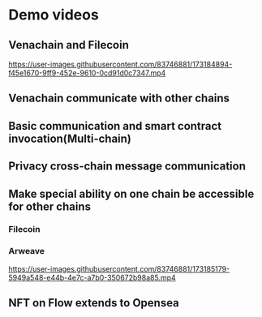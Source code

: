 # Demo videos

## Venachain and Filecoin

https://user-images.githubusercontent.com/83746881/173184894-f45e1670-9ff9-452e-9610-0cd91d0c7347.mp4

## Venachain communicate with other chains


## Basic communication and smart contract invocation(Multi-chain)


## Privacy cross-chain message communication


## Make special ability on one chain be accessible for other chains
### Filecoin

### Arweave
https://user-images.githubusercontent.com/83746881/173185179-5949a548-e44b-4e7c-a7b0-350672b98a85.mp4


## NFT on Flow extends to Opensea

